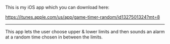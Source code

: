 This is my iOS app which you can download here:

https://itunes.apple.com/us/app/game-timer-random/id1327501324?mt=8

*******************************************************************

This app lets the user choose upper & lower limits and then sounds an alarm at a random time chosen in between the limits.
